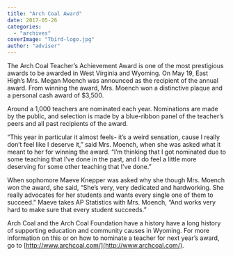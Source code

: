 ```yaml
---
title: "Arch Coal Award"
date: 2017-05-26
categories: 
  - "archives"
coverImage: "Tbird-logo.jpg"
author: "adviser"
---
```


The Arch Coal Teacher’s Achievement Award is one of the most prestigious awards to be awarded in West Virginia and Wyoming. On May 19, East High’s Mrs. Megan Moench was announced as the recipient of the annual award. From winning the award, Mrs. Moench won a distinctive plaque and a personal cash award of $3,500.

Around a 1,000 teachers are nominated each year. Nominations are made by the public, and selection is made by a blue-ribbon panel of the teacher’s peers and all past recipients of the award.

“This year in particular it almost feels- it’s a weird sensation, cause I really don’t feel like I deserve it,” said Mrs. Moench, when she was asked what it meant to her for winning the award. “I’m thinking that I got nominated due to some teaching that I’ve done in the past, and I do feel a little more deserving for some other teaching that I’ve done.”

When sophomore Maeve Knepper was asked why she though Mrs. Moench won the award, she said, “She’s very, very dedicated and hardworking. She really advocates for her students and wants every single one of them to succeed.” Maeve takes AP Statistics with Mrs. Moench, “And works very hard to make sure that every student succeeds.”

Arch Coal and the Arch Coal Foundation have a history have a long history of supporting education and community causes in Wyoming. For more information on this or on how to nominate a teacher for next year’s award, go to [http://www.archcoal.com/](http://www.archcoal.com/).
